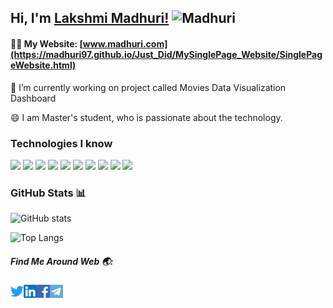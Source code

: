 ## Hi, I'm  [Lakshmi Madhuri!](https://Madhuri97.github.io) <img alt="Madhuri" width="40px" src="https://github.com/Madhuri97/Madhuri97/blob/main/yogocat_animation.gif" />

#### 👩‍💻 My Website: [www.madhuri.com](https://madhuri97.github.io/Just_Did/MySinglePage_Website/SinglePageWebsite.html) 

🔭 I’m currently working on project called Movies Data Visualization Dashboard

😄 I am Master's student, who is passionate about the technology. 

### Technologies I know 
![](https://img.shields.io/badge/Code-Java-informational?style=flat&logo=java&logoColor=white&color=9d72ff)
![](https://img.shields.io/badge/Code-Python-informational?style=flat&logo=python&logoColor=white&color=9d72ff)
![](https://img.shields.io/badge/Code-Julia-informational?style=flat&logo=julia&logoColor=white&color=9d72ff)
![](https://img.shields.io/badge/Code-HTML5-informational?style=flat&logo=html5&logoColor=white&color=9d72ff)
![](https://img.shields.io/badge/Code-BootStrap-informational?style=flat&logo=bootstrap&logoColor=white&color=9d72ff)
![](https://img.shields.io/badge/Code-JavaScript-informational?style=flat&logo=javascript&logoColor=white&color=9d72ff)
![](https://img.shields.io/badge/Code-React-informational?style=flat&logo=react&logoColor=white&color=9d72ff)
![](https://img.shields.io/badge/Code-MongoDB-informational?style=flat&logo=mongodb&logoColor=white&color=9d72ff)
![](https://img.shields.io/badge/Tools-PostgreSQL-informational?style=flat&logo=postgresql&logoColor=white&color=9d72ff)
![](https://img.shields.io/badge/Editor-Visual_Studio_Code-informational?style=flat&logo=visual-studio-code&logoColor=white&color=9d72ff)

### GitHub Stats 📊
![GitHub stats](https://github-readme-stats.vercel.app/api?username=Madhuri97&show_icons=true&theme=tokyonight&include_all_commits=true&count_private=true)

![Top Langs](https://github-readme-stats.vercel.app/api/top-langs/?username=Madhuri97&layout=compact&theme=tokyonight&card_width=450px)

##### Find Me Around Web 🌏:
<a href="https://twitter.com/MadhuriNaidu15">
  <img align="left" alt="Madhuri | Twitter" width="21px" src="https://github.com/Madhuri97/Madhuri97/blob/main/twitter.png" />
</a>
<a href="https://www.linkedin.com/in/lakshmi-madhuri-muddala-200b64162/">
  <img align="left" alt="Madhuri | LinkedIn" width="21px" src="https://github.com/Madhuri97/Madhuri97/blob/main/linkedin.png" />
</a>
<a href="https://www.facebook.com/madhuri.naidu.5036/">
  <img align="left" alt="Madhuri | Gmail" width="21px" src="https://github.com/Madhuri97/Madhuri97/blob/main/facebook.png" />
</a>
<a href="https://t.me/Dynamic_coder30">
  <img align="left" alt="Madhuri | Telegram" width="21px" src="https://github.com/Madhuri97/Madhuri97/blob/main/telegram.png" />
</a>
<!--
**Madhuri97/Madhuri97** is a ✨ _special_ ✨ repository because its `README.md` (this file) appears on your GitHub profile.

Here are some ideas to get you started:
- 👯 I’m looking to collaborate on ...
- 🤔 I’m looking for help with ...
- 💬 Ask me about ...
- 📫 How to reach me: ...
- ⚡ Fun fact: ...
-->


